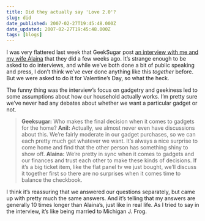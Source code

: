 ```yaml
---
title: Did they actually say 'Love 2.0'?
slug: did
date_published: 2007-02-27T19:45:48.000Z
date_updated: 2007-02-27T19:45:48.000Z
tags: [blogs]
---
```


I was very flattered last week that GeekSugar post [an interview with me and my wife Alaina](http://geeksugar.com/141727) that they did a few weeks ago. It’s strange enough to be asked to do interviews, and while we’ve both done a bit of public speaking and press, I don’t think we’ve ever done anything like this *together* before. But we were asked to do it for Valentine’s Day, so what the heck.

The funny thing was the interview’s focus on gadgetry and geekiness led to some assumptions about how our household actually works. I’m pretty sure we’ve never had any debates about whether we want a particular gadget or not.

> **Geeksugar:** Who makes the final decision when it comes to gadgets for the home?
> **Anil:** Actually, we almost never even have discussions about this. We’re fairly moderate in our gadget purchases, so we can each pretty much get whatever we want. It’s always a nice surprise to come home and find that the other person has something shiny to show off.
> **Alaina:** We’re pretty in sync when it comes to gadgets and our finances and trust each other to make these kinds of decisions. If it’s a big ticket item, like the flat panel tv we just bought, we’ll discuss it together first so there are no surprises when it comes time to balance the checkbook.

I think it’s reassuring that we answered our questions separately, but came up with pretty much the same answers. And it’s telling that my answers are generally 10 times longer than Alaina’s, just like in real life. As I tried to say in the interview, it’s like being married to Michigan J. Frog.
